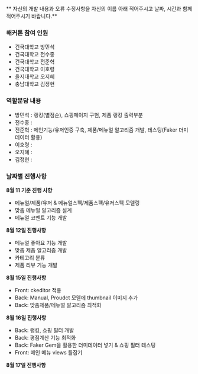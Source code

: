**
자신의 개발 내용과 오류 수정사항을 자신의 이름 아래 적어주시고 날짜, 시간과 함께 적어주시기 바랍니다.**

###  해커톤 참여 인원
- 건국대학교 방민석
- 건국대학교 전수종
- 건국대학교 전준혁
- 건국대학교 이호령
- 을지대학교 오지혜
- 충남대학교 김정현

### 역할분담 내용
- 방민석 : 랭킹(별점순), 쇼핑페이지 구현, 제품 랭킹 출력부분
- 전수종 :
- 전준혁 : 메인기능/유저인증 구축, 제품/메뉴얼 알고리즘 개발, 테스팅(Faker 더미데이터 활용)
- 이호령 :
- 오지혜 :
- 김정현 :


### 날짜별 진행사항
**8월 11 기준 진행 사항**
- 메뉴얼/제품/유저 & 메뉴얼스펙/제품스펙/유저스펙 모델링
- 맞춤 메뉴얼 알고리즘 설계
- 메뉴얼 코멘트 기능 개발

**8월 12일 진행사항**
- 메뉴얼 좋아요 기능 개발
- 맞춤 제품 알고리즘 개발
- 카테고리 분류
- 제품 리뷰 기능 개발

**8월 15일 진행사항**
- Front: ckeditor 적용
- Back: Manual, Proudct 모델에 thumbnail 이미지 추가
- Back: 맞춤제품/메뉴얼 알고리즘 최적화

**8월 16일 진행사항**
- Back: 랭킹, 쇼핑 필터 개발
- Back: 평점계산 기능 최적화
- Back: Faker Gem을 활용한 더미데이터 넣기 & 쇼핑 필터 테스팅
- Front: 메인 메뉴 views 틀잡기

**8월 17일 진행사항**
